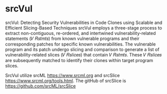 # srcVul
srcVul: Detecting Security Vulnerabilities in Code Clones using Scalable and Efficient Slicing-Based Techniques
srcVul employs a three-stage process to extract non-contiguous, re-ordered, and intertwined vulnerability-related statements (𝑉 𝑅𝑠𝑡𝑚𝑡𝑠) from known vulnerable programs and their corresponding patches for specific known vulnerabilities. The vulnerable program and its patch undergo slicing and comparison to generate a list of vulnerability-related slices (𝑉 𝑅𝑠𝑙𝑖𝑐𝑒𝑠) that contain 𝑉 𝑅𝑠𝑡𝑚𝑡𝑠. These 𝑉 𝑅𝑠𝑙𝑖𝑐𝑒𝑠 are subsequently matched to identify their clones within target program slices. 

SrcVul utilize srcML https://www.srcml.org and srcSlice https://www.srcml.org/tools.html. The gitHub of srcSlice is https://github.com/srcML/srcSlice
